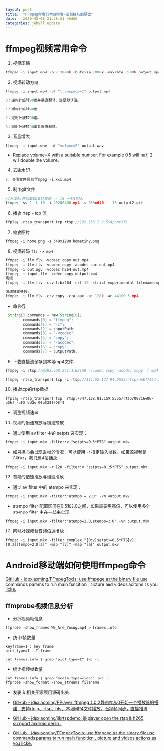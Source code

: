 ```yaml
---
layout: post
title:  "FFmpeg命令行常用命令-宝剑锋从磨砺出"
date:   2020-05-08 21:19:01 +0800
categories: jekyll update
---
```

ffmpeg视频常用命令
===
 

1. 视频压缩

```c
ffmpeg -i input.mp4 -b:v 2000k -bufsize 2000k -maxrate 2500k output.mp4
```


2. 视频转动方向

```c
ffmpeg -i input.mp4 -vf "transpose=1" output.mp4

0：逆时针旋转90度并垂直翻转，这是默认值。

1：顺时针旋转90度。

2：逆时针旋转90度。

3：顺时针旋转90度并垂直翻转。

```

3. 音量增大

```c
ffmpeg -i input.wav -af "volume=2" output.wav
```
  - Replace volume=X with a suitable number. For example 0.5 will half, 2 will double the volume.

4. 去除水印

```c
1. 查看文件信息ffmpeg -i xxx.mp4
```

5. 制作gif文件

```c
//从第2s开始截取10秒数据 -r 15 一秒15帧. 
ffmpeg -ss 1 -t 10 -i 20200408.mp4 -s 360x640 -r 15 output2.gif
```

6. 播放 rtsp - tcp 流

```c
ffplay -rtsp_transport tcp rtsp://192.168.1.8:554/onvif1
```

7.  缩放图片

```
ffmpeg -i home.png -s 540x1200 hometiny.png

```

8. 视频转码 `flv -> mp4`

```c
ffmpeg -i flv.flv -vcodec copy out.mp4
ffmpeg -i flv.flv -vcodec copy -acodec aac out.mp4
ffmpeg -i out.ogv -vcodec h264 out.mp4
ffmpeg -i input.flv -codec copy output.mp4
高级
ffmpeg -i flv.flv -c:v libx264 -crf 19 -strict experimental filename.mp4

张瑞推荐参数:
ffmpeg -i flv.flv -c:v copy -c:a aac -ab 128k -ar 44100 3.mp4

```


- 命令行
```java
 String[] commands = new String[8];
        commands[0] = "ffmpeg";
        commands[1] = "-i";
        commands[2] = inputPath;
        commands[3] = "-vcodec";
        commands[4] = "copy";
        commands[5] = "-acodec";
        commands[6] = "copy";
        commands[7] = outputPath;
```

9. 下载直播流保存到本地mp4文件. 
```java 
ffmpeg -i rtsp://@192.168.241.1:62159 -vcodec copy -acodec copy -f mp4 -r 15 C:/DB_Videos/111.mp4

ffmpeg -rtsp_transport tcp -i rtsp://116.62.177.94:5555/rtsp/deb77464-a4b6-42d7-86bf-bc6d73f29189 -vcodec copy -acodec aac -f mp4 -y D:/111.mp4
```

10. 播放tcp的rtsp数据 
```shell 
ffplay -rtsp_transport tcp  rtsp://47.108.81.159:5555/rtsp/00716e06-e3bf-4a53-bd2e-96e3256f96f8 
```

-  调整视频速率

11. 视频的倍速播放与慢速播放
- 通过使用 av filter 中的 setpts 来实现：
```shell
ffmpeg -i input.mkv -filter:v "setpts=0.5*PTS" output.mkv
```

- 如果担心会出现丢帧的情况，可以使用 -r 指定输入帧数，如果源视频是30fps，我们想4倍播放：
```shell
ffmpeg -i input.mkv -r 120 -filter:v "setpts=0.25*PTS" output.mkv
```

12. 音频的倍速播放与慢速播放
- 通过 av filter 中的 atempo 来实现：
```shell
ffmpeg -i input.mkv -filter:"atempo = 2.0" -vn output.mkv
```
- atempo filter 配置区间在0.5和2.0之间，如果需要更高倍，可以使用多个 atempo filter 串在一起来实现

```shell
ffmpeg -i input.mkv -filter:"atempo=2.0,atempo=2.0" -vn output.mkv
```


13. 同时对视频和音频倍速播放：

```
ffmpeg -i input.mkv -filter_complex "[0:v]setpts=0.5*PTS[v];[0:a]atempo=2.0[a]" -map "[v]" -map "[a]" output.mkv

```

#  Android移动端如何使用ffmpeg命令
[GitHub - jdpxiaoming/FFmpegTools: use ffmpege as the binary file use commands params to run main funcition , picture and videos acitons as you licke.](https://github.com/jdpxiaoming/FFmpegTools)


## ffmprobe视频信息分析

- 分析视频帧信息

```shell
ffprobe -show_frames We_Are_Young.mp4 > frames.info
```

- 统计I帧数量

```shell
keyframe=1 : key frame
pict_type=I : I-frame

cat frames.info | grep “pict_type=I” |wc -l
```

- 统计视频帧数量

```shell
cat frames.info | grep “media_type=video” |wc -l
ffprobe -show_format -show_streams filename
```


- 友联 & 相关开源项目源码出处. 

- [GitHub - jdpxiaoming/PPlayer: ffmpeg 4.0.2静态库从0开始一个播放器的搭建，支持rtmp、rtsp、hls、本地MP4文件播放，音视频同步，直播推流](https://github.com/jdpxiaoming/PPlayer)

- [GitHub - jdpxiaoming/ijkrtspdemo: ijkplayer open the rtsp & h265 surpport android demo .](https://github.com/jdpxiaoming/ijkrtspdemo)

- [GitHub - jdpxiaoming/FFmpegTools: use ffmpege as the binary file use commands params to run main funcition , picture and videos acitons as you licke.](https://github.com/jdpxiaoming/FFmpegTools/)
